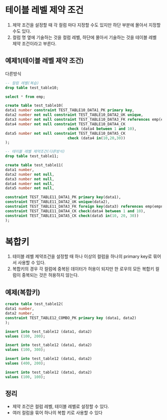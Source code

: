 # 테이블 레벨 제약 조건

1. 제약 조건을 설정할 때 각 컬럼 마다 지정할 수도 있지만 하단 부분에 몰아서 지정할 수도 있다.
2. 컬럼 명 옆에 기술하는 것을 컬럼 레벨, 하단에 몰아서 기술하는 것을 테이블 레벨 제약 조건이라고 부른다.

## 예제1(테이블 레벨 제약 조건)

다른방식

```sql
-- 컬럼 레벨(복습)
drop table test_table10;

select * from emp;

create table test_table10(
data1 number constraint TEST_TABLE10_DATA1_PK primary key,
data2 number not null constraint TEST_TABLE10_DATA2_UK unique,
data3 number not null constraint TEST_TABLE10_DATA3_FK references emp(empno),
data4 number not null constraint TEST_TABLE10_DATA4_CK
                            check (data4 between 1 and 10),
data5 number not null constraint TEST_TABLE10_DATA5_CK
                            check (data4 in(10,20,30))
);

-- 테이블 레벨 제약조건(다른방식)
drop table test_table11;

create table test_table11(
data1 number,
data2 number not null,
data3 number not null,
data4 number not null,
data5 number not null,

constraint TEST_TABLE11_DATA1_PK primary key(data1),
constraint TEST_TABLE11_DATA2_UK unique(data2),
constraint TEST_TABLE11_DATA3_FK foreign key(data3) references emp(empno),
constraint TEST_TABLE11_DATA4_CK check(data4 between 1 and 10),
constraint TEST_TABLE11_DATA5_CK check(data5 in(10, 20, 30))
);
```

# 복합키

1. 테이블 레벨 제약조건을 설정할 때 하나 이상의 컬럼을 하나의 primary key로 묶어서 사용할 수 있다.
2. 복합키의 경우 각 컬럼에 중복된 데이터가 허용이 되지만 한 로우의 모든 복합키 컬럼이 중복되는 것은 허용하지 않는다.

## 예제(복합키)

```sql
create table test_table12(
data1 number,
data2 number,
constraint TEST_TABLE12_COMBO_PK primary key (data1, data2)
);

insert into test_table12 (data1, data2)
values (100, 200);

insert into test_table12 (data1, data2)
values (100, 300);

insert into test_table12 (data1, data2)
values (400, 200);

insert into test_table12 (data1, data2)
values (100, 100);
```

## 정리

- 제약 조건은 컬럼 레벨, 테이블 레벨로 설정할 수 있다.
- 여러 컬럼을 묶어 하나의 복합 키로 사용할 수 있다
